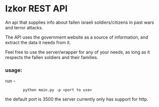 # Izkor REST API

An api that supplies info about fallen israeli soldiers/citizens in past wars and terror attacks.

The API uses the government website as a source of information, and extract the data it needs from it.

Feel free to use the server/wrapper for any of your needs, as long as it respects the fallen soldiers and their families.

### usage:
run -

            python main.py -p <port to use>

the default port is 3500
the server currently only has support for http.
